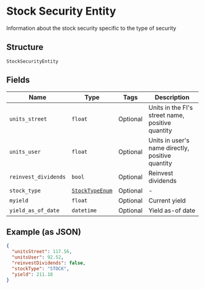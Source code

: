 
# Stock Security Entity

Information about the stock security specific to the type of security

## Structure

`StockSecurityEntity`

## Fields

| Name | Type | Tags | Description |
|  --- | --- | --- | --- |
| `units_street` | `float` | Optional | Units in the FI's street name, positive quantity |
| `units_user` | `float` | Optional | Units in user's name directly, positive  quantity |
| `reinvest_dividends` | `bool` | Optional | Reinvest dividends |
| `stock_type` | [`StockTypeEnum`](../../doc/models/stock-type-enum.md) | Optional | - |
| `myield` | `float` | Optional | Current yield |
| `yield_as_of_date` | `datetime` | Optional | Yield as-of date |

## Example (as JSON)

```json
{
  "unitsStreet": 117.56,
  "unitsUser": 92.52,
  "reinvestDividends": false,
  "stockType": "STOCK",
  "yield": 211.18
}
```

